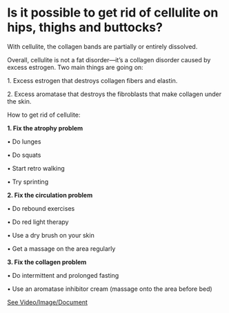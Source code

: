 # Is it possible to get rid of cellulite on hips, thighs and buttocks?

With cellulite, the collagen bands are partially or entirely dissolved.

Overall, cellulite is not a fat disorder—it’s a collagen disorder caused by excess estrogen. Two main things are going on:

1\. Excess estrogen that destroys collagen fibers and elastin.

2\. Excess aromatase that destroys the fibroblasts that make collagen under the skin. 

How to get rid of cellulite:

**1\. Fix the atrophy problem** 

• Do lunges 

• Do squats 

• Start retro walking 

• Try sprinting

**2\. Fix the circulation problem** 

• Do rebound exercises 

• Do red light therapy 

• Use a dry brush on your skin 

• Get a massage on the area regularly 

**3\. Fix the collagen problem**

• Do intermittent and prolonged fasting 

• Use an aromatase inhibitor cream (massage onto the area before bed) 

 [See Video/Image/Document](https://hls-player.drberg.com/asset?path=migrated-assets/a-better-way-to-lose-flabby-cellulite-on-your-hips-thighs-and-buttocks-drberg)